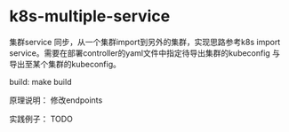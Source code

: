 # k8s-multiple-service
集群service 同步，从一个集群import到另外的集群，实现思路参考k8s import service。需要在部署controller的yaml文件中指定待导出集群的kubeconfig
与 导出至某个集群的kubeconfig。

build:
make build

原理说明：
修改endpoints

实践例子：
TODO